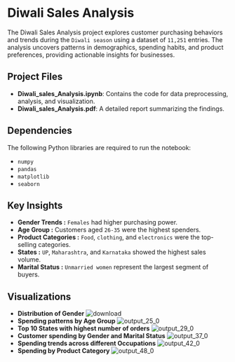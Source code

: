 
# Diwali Sales Analysis

The Diwali Sales Analysis project explores customer purchasing behaviors and trends during the `Diwali season` using a dataset of `11,251` entries. The analysis uncovers patterns in demographics, spending habits, and product preferences, providing actionable insights for businesses.

## Project Files

- **Diwali_sales_Analysis.ipynb**: Contains the code for data preprocessing, analysis, and visualization.
- **Diwali_sales_Analysis.pdf**: A detailed report summarizing the findings.


## Dependencies

The following Python libraries are required to run the notebook:

- `numpy`
- `pandas`
- `matplotlib`
- `seaborn`

## Key Insights

- **Gender Trends :** `Females` had higher purchasing power.
- **Age Group :** Customers aged `26-35` were the highest spenders.
- **Product Categories :** `Food`, `clothing`, and `electronics` were the top-selling categories.
- **States :** `UP`, `Maharashtra`, and `Karnataka` showed the highest sales volume.
- **Marital Status :** `Unmarried women` represent the largest segment of buyers.

## Visualizations
- **Distribution of Gender**
![download](https://github.com/user-attachments/assets/49b72067-d5ec-4ddc-b5a9-d82e887dfb31)
- **Spending patterns by Age Group**
![output_25_0](https://github.com/user-attachments/assets/e1f7bf17-0ede-4e81-b747-c8023af46481)
- **Top 10 States with highest number of orders**
![output_29_0](https://github.com/user-attachments/assets/8fe582af-1eaa-41a4-b395-c80f01946ed1)
- **Customer spending by Gender and Marital Status**
![output_37_0](https://github.com/user-attachments/assets/8f484dd6-3a73-450c-95c9-91971d32eae4)
- **Spending trends across different Occupations**
![output_42_0](https://github.com/user-attachments/assets/82c5a058-521b-486d-9215-65404e0c6c0e)
- **Spending by Product Category**
![output_48_0](https://github.com/user-attachments/assets/613bcbd7-fbb9-4ca6-8bba-ba0adf11b474)
